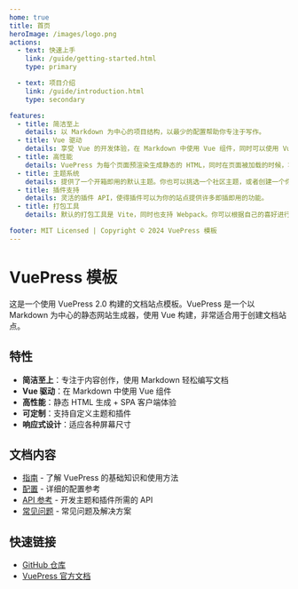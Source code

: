 ```yaml
---
home: true
title: 首页
heroImage: /images/logo.png
actions:
  - text: 快速上手
    link: /guide/getting-started.html
    type: primary

  - text: 项目介绍
    link: /guide/introduction.html
    type: secondary

features:
  - title: 简洁至上
    details: 以 Markdown 为中心的项目结构，以最少的配置帮助你专注于写作。
  - title: Vue 驱动
    details: 享受 Vue 的开发体验，在 Markdown 中使用 Vue 组件，同时可以使用 Vue 来开发自定义主题。
  - title: 高性能
    details: VuePress 为每个页面预渲染生成静态的 HTML，同时在页面被加载的时候，将作为 SPA 运行。
  - title: 主题系统
    details: 提供了一个开箱即用的默认主题。你也可以挑选一个社区主题，或者创建一个你自己的主题。
  - title: 插件支持
    details: 灵活的插件 API，使得插件可以为你的站点提供许多即插即用的功能。
  - title: 打包工具
    details: 默认的打包工具是 Vite，同时也支持 Webpack。你可以根据自己的喜好进行选择。

footer: MIT Licensed | Copyright © 2024 VuePress 模板
---
```


# VuePress 模板

这是一个使用 VuePress 2.0 构建的文档站点模板。VuePress 是一个以 Markdown 为中心的静态网站生成器，使用 Vue 构建，非常适合用于创建文档站点。

## 特性

- **简洁至上**：专注于内容创作，使用 Markdown 轻松编写文档
- **Vue 驱动**：在 Markdown 中使用 Vue 组件
- **高性能**：静态 HTML 生成 + SPA 客户端体验
- **可定制**：支持自定义主题和插件
- **响应式设计**：适应各种屏幕尺寸

## 文档内容

- [指南](/guide/) - 了解 VuePress 的基础知识和使用方法
- [配置](/config/) - 详细的配置参考
- [API 参考](/api/) - 开发主题和插件所需的 API
- [常见问题](/faq/) - 常见问题及解决方案

## 快速链接

- [GitHub 仓库](https://github.com/yourusername/vuepress-template)
- [VuePress 官方文档](https://v2.vuepress.vuejs.org/zh/)

